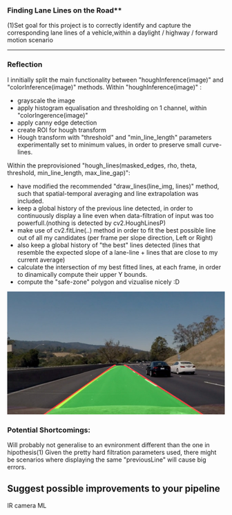 ### Finding Lane Lines on the Road** 

(1)Set goal for this project is to correctly identify and capture the corresponding lane lines of a vehicle,within a daylight / highway / forward motion scenario


[//]: # (Image References)

[image1]: ./capture.png "Challenge Capture"

---

### Reflection

I innitially split the main functionality between "houghInference(image)" and "colorInference(image)" methods.
Within "houghInference(image)" :
* grayscale the image
* apply histogram equalisation and thresholding on 1 channel, within "colorIngerence(image)"
* apply canny edge detection
* create ROI for hough transform
* Hough transform with "threshold" and "min_line_length" parameters experimentally set to minimum values, in order to preserve small curve-lines.

Within the preprovisioned "hough_lines(masked_edges, rho, theta, threshold, min_line_length, max_line_gap)":
* have modified the recommended "draw_lines(line_img, lines)" method, such that spatial-temporal averaging and line extrapolation was included.
* keep a global history of the previous line detected, in order to continuously display a line even when data-filtration of input was too powerfull.(nothing is detected by cv2.HoughLinesP)
* make use of cv2.fitLine(..) method in order to fit the best possible line out of all my candidates (per frame per slope direction, Left or Right)
* also keep a global history of "the best" lines detected (lines that resemble the expected slope of a lane-line + lines that are close to my current average)
* calculate the intersection of my best fitted lines, at each frame, in order to dinamically compute their upper Y bounds.
* compute the "safe-zone" polygon and vizualise nicely :D

![alt text][image1]


### Potential Shortcomings:
Will probably not generalise to an evnironment different than the one in hipothesis(1)
Given the pretty hard filtration parameters used, there might be scenarios where displaying the same "previousLine" will cause big errors.


## Suggest possible improvements to your pipeline

IR camera
ML
